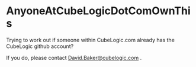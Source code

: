 # AnyoneAtCubeLogicDotComOwnThis
Trying to work out if someone within CubeLogic.com already has the CubeLogic github account?

If you do, please contact David.Baker@cubelogic.com .
